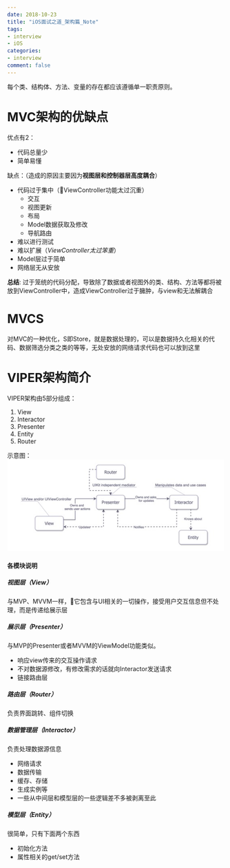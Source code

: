 ```yaml
---
date: 2018-10-23
title: "iOS面试之道_架构篇_Note"
tags:
- interview
- iOS
categories:
- interview
comment: false
---
```

每个类、结构体、方法、变量的存在都应该遵循单一职责原则。

# MVC架构的优缺点
优点有2：
- 代码总量少
- 简单易懂

缺点：（造成的原因主要因为**视图层和控制器层高度耦合**）
- 代码过于集中（ViewController功能太过沉重）
   - 交互
   - 视图更新
   - 布局
   - Model数据获取及修改
   - 导航路由
- 难以进行测试
- 难以扩展（*ViewController太过笨重*）
- Model层过于简单
- 网络层无从安放

**总结**: 过于笼统的代码分配，导致除了数据或者视图外的类、结构、方法等都将被放到ViewController中，造成ViewController过于臃肿，与view和无法解耦合

# MVCS
对MVC的一种优化，S即Store，就是数据处理的，可以是数据持久化相关的代码、数据筛选分类之类的等等，无处安放的网络请求代码也可以放到这里

# VIPER架构简介
VIPER架构由5部分组成：
1. View
2. Interactor
3. Presenter
4. Entity
5. Router

示意图：
![](pic/VIPER.jpeg)

#### 各模块说明
##### 视图层（View）
与MVP、MVVM一样，它包含与UI相关的一切操作，接受用户交互信息但不处理，而是传递给展示层

##### 展示层（Presenter）
与MVP的Presenter或者MVVM的ViewModel功能类似。

- 响应view传来的交互操作请求
- 不对数据源修改，有修改需求的话就向Interactor发送请求
- 链接路由层

##### 路由层（Router）
负责界面跳转、组件切换
##### 数据管理层（Interactor）
负责处理数据源信息
- 网络请求
- 数据传输
- 缓存、存储
- 生成实例等
- 一些从中间层和模型层的一些逻辑差不多被剥离至此
##### 模型层（Entity）
很简单，只有下面两个东西
- 初始化方法
- 属性相关的get/set方法
